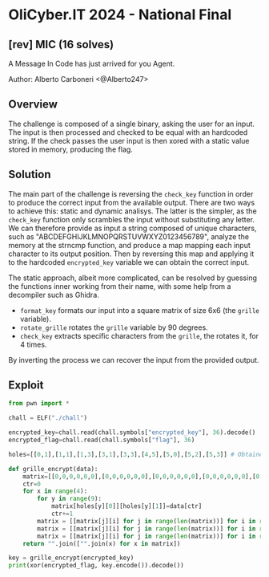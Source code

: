 # OliCyber.IT 2024 - National Final

## [rev] MIC (16 solves)

A Message In Code has just arrived for you Agent.

Author: Alberto Carboneri <@Alberto247>

## Overview

The challenge is composed of a single binary, asking the user for an input.
The input is then processed and checked to be equal with an hardcoded string.
If the check passes the user input is then xored with a static value stored in memory, producing the flag.

## Solution

The main part of the challenge is reversing the `check_key` function in order to produce the correct input from the available output.
There are two ways to achieve this: static and dynamic analisys.
The latter is the simpler, as the `check_key` function only scrambles the input without substituting any letter. We can therefore provide as input a string composed of unique characters, such as "ABCDEFGHIJKLMNOPQRSTUVWXYZ0123456789", analyze the memory at the strncmp function, and produce a map mapping each input character to its output position. Then by reversing this map and applying it to the hardcoded `encrypted_key` variable we can obtain the correct input.

The static approach, albeit more complicated, can be resolved by guessing the functions inner working from their name, with some help from a decompiler such as Ghidra.
- `format_key` formats our input into a square matrix of size 6x6 (the `grille` variable).
- `rotate_grille` rotates the `grille` variable by 90 degrees.
- `check_key` extracts specific characters from the `grille`, the rotates it, for 4 times.

By inverting the process we can recover the input from the provided output.

## Exploit

```python
from pwn import *

chall = ELF("./chall")

encrypted_key=chall.read(chall.symbols["encrypted_key"], 36).decode()
encrypted_flag=chall.read(chall.symbols["flag"], 36)

holes=[[0,1],[1,1],[1,3],[3,1],[3,3],[4,5],[5,0],[5,2],[5,3]] # Obtained from the binary

def grille_encrypt(data):
    matrix=[[0,0,0,0,0,0],[0,0,0,0,0,0],[0,0,0,0,0,0],[0,0,0,0,0,0],[0,0,0,0,0,0],[0,0,0,0,0,0]]
    ctr=0
    for x in range(4):
        for y in range(9):
            matrix[holes[y][0]][holes[y][1]]=data[ctr]
            ctr+=1
        matrix = [[matrix[j][i] for j in range(len(matrix))] for i in range(len(matrix[0])-1,-1,-1)]
        matrix = [[matrix[j][i] for j in range(len(matrix))] for i in range(len(matrix[0])-1,-1,-1)]
        matrix = [[matrix[j][i] for j in range(len(matrix))] for i in range(len(matrix[0])-1,-1,-1)]
    return "".join(["".join(x) for x in matrix])

key = grille_encrypt(encrypted_key)
print(xor(encrypted_flag, key.encode()).decode())
```
